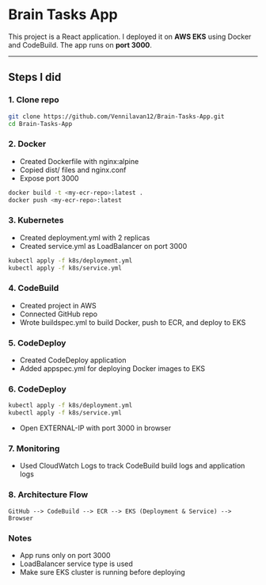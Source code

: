 # Brain Tasks App

This project is a React application. I deployed it on **AWS EKS** using Docker and CodeBuild. The app runs on **port 3000**.

---

## Steps I did

### 1. Clone repo
```bash
git clone https://github.com/Vennilavan12/Brain-Tasks-App.git
cd Brain-Tasks-App
```

### 2. Docker
- Created Dockerfile with nginx:alpine
- Copied dist/ files and nginx.conf
- Expose port 3000

```bash
docker build -t <my-ecr-repo>:latest .
docker push <my-ecr-repo>:latest
```

### 3. Kubernetes
- Created deployment.yml with 2 replicas
- Created service.yml as LoadBalancer on port 3000

```bash
kubectl apply -f k8s/deployment.yml
kubectl apply -f k8s/service.yml
```

### 4. CodeBuild
- Created project in AWS
- Connected GitHub repo
- Wrote buildspec.yml to build Docker, push to ECR, and deploy to EKS

### 5. CodeDeploy
- Created CodeDeploy application
- Added appspec.yml for deploying Docker images to EKS

### 6. CodeDeploy 
```bash
kubectl apply -f k8s/deployment.yml
kubectl apply -f k8s/service.yml
```
- Open EXTERNAL-IP with port 3000 in browser

### 7. Monitoring
- Used CloudWatch Logs to track CodeBuild build logs and application logs

### 8. Architecture Flow
```GitHub --> CodeBuild --> ECR --> EKS (Deployment & Service) --> Browser```

### Notes
- App runs only on port 3000
- LoadBalancer service type is used
- Make sure EKS cluster is running before deploying


